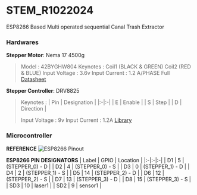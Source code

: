 # STEM_R1022024
ESP8266 Based Multi operated sequential Canal Trash Extractor

### Hardwares
**Stepper Motor**: Nema 17  4500g 
> Model : 42BYGHW804
> Keynotes : Coil1 (BLACK & GREEN) Coil2 (RED & BLUE)
> Input Voltage : 3.6v
> Input Current : 1.2 A/PHASE 
> Full [Datasheet](https://grobotronics.com/stepper-motor-42byghw804.html?sl=en&srsltid=AfmBOoob1S9VRoTaBIgixzCNw4r2lPHLdatZdNhg1EAL_pg9pJvKSeLj)

**Stepper Controller**: DRV8825
> Keynotes : 
> | Pin | Designation |
> |:-|:-|
> | E | Enable |
> | S | Step |
> | D | Direction |
>
> Input Voltage : 9v
> Input Current : 1.2A
> [Library](https://github.com/RobTillaart/DRV8825)


### Microcontroller
**REFERENCE**
![ESP8266 Pinout](https://lastminuteengineers.com/wp-content/uploads/iot/ESP8266-Pinout-NodeMCU.png)

**ESP8266 PIN DESIGNATORS**
| Label | GPIO | Location |
|:-|:-|:-|
| D1 | 5 | (STEPPER_0) - D |
| D2 | 4 | (STEPPER_0) - S |
| D3 | 0 | (STEPPER_1) - D |
| D4 | 2 | (STEPPER_1) - S |
| D5 | 14 | (STEPPER_2) - D |
| D6 | 12 | (STEPPER_2) - S |
| D7 | 13 | (STEPPER_3) - D |
| D8 | 15 | (STEPPER_3) - S |
| SD3 | 10 | laser1 |
| SD2 | 9 | sensor1 |